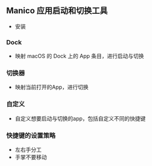 ## Manico 应用启动和切换工具
- 安装

### Dock
- 映射 macOS 的 Dock 上的 App 条目，进行启动与切换

### 切换器
- 映射当前打开的App，进行切换
### 自定义
- 自定义想要启动与切换的app，包括自定义不同的快捷键

### 快捷键的设置策略
- 左右手分工
- 手掌不要移动